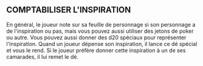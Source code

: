 ## COMPTABILISER L'INSPIRATION


En général, le joueur note sur sa feuille de personnage si
son personnage a de l'inspiration ou pas, mais vous pouvez
aussi utiliser des jetons de poker ou autre. Vous pouvez aussi
donner des d20 spéciaux pour représenter l'inspiration.
Quand un joueur dépense son inspiration, il lance ce dé
spécial et vous le rend. Si le joueur préfère donner cette
inspiration à un de ses camarades, il lui remet le dé.
